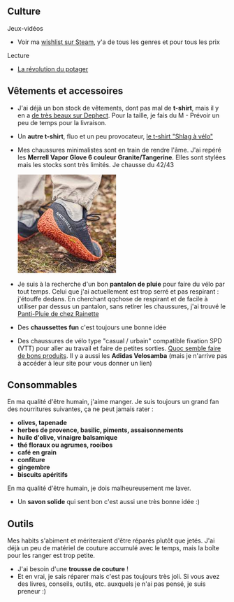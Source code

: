 ## Culture

Jeux-vidéos
- Voir ma [wishlist sur Steam](https://store.steampowered.com/wishlist/profiles/76561198025849848/#sort=order), y'a de tous les genres et pour tous les prix

Lecture
- [La révolution du potager](https://www.laplage.fr/produit/263/9782383380054/la-revolution-du-potager)

## Vêtements et accessoires

- J'ai déjà un bon stock de vêtements, dont pas mal de **t-shirt**, mais il y en a [de très beaux sur Dephect](https://www.dephect.com/collections/t-shirts). Pour la taille, je fais du M - Prévoir un peu de temps pour la livraison. 
- Un **autre t-shirt**, fluo et un peu provocateur, [le t-shirt "Shlag à vélo"](https://www.shlaglab.com/product/t-shirt-shlag-a-velo-kien-tam)
- Mes chaussures minimalistes sont en train de rendre l'âme. J'ai repéré les **Merrell Vapor Glove 6 couleur Granite/Tangerine**. Elles sont stylées mais les stocks sont très limités. Je chausse du 42/43
  
   ![merrel vapor glove](./merrel-vapor-glove.jpeg)
- Je suis à la recherche d'un bon **pantalon de pluie** pour faire du vélo par tout temps. Celui que j'ai actuellement est trop serré et pas respirant : j'étouffe dedans. En cherchant qqchose de respirant et de facile à utiliser par dessus un pantalon, sans retirer les chaussures, j'ai trouvé le [Panti-Pluie de chez Rainette](https://rainette-shop.com/products/panti-pluie-pour-velo)
- Des **chaussettes fun** c'est toujours une bonne idée
- Des chaussures de vélo type "casual / urbain" compatible fixation SPD (VTT) pour aller au travail et faire de petites sorties. [Quoc semble faire de bons produits](https://quoc.cc/products/weekend-black-on-white?variant=39987127943191). Il y a aussi les **Adidas Velosamba** (mais je n'arrive pas à accéder à leur site pour vous donner un lien)

## Consommables 

En ma qualité d'être humain, j'aime manger. Je suis toujours un grand fan des nourritures suivantes, ça ne peut jamais rater :
- **olives, tapenade**
- **herbes de provence, basilic, piments, assaisonnements**
- **huile d'olive, vinaigre balsamique**
- **thé floraux ou agrumes, rooibos**
- **café en grain**
- **confiture**
- **gingembre**
- **biscuits apéritifs**

En ma qualité d'être humain, je dois malheureusement me laver. 
- Un **savon solide** qui sent bon c'est aussi une très bonne idée :)


## Outils

Mes habits s'abiment et mériteraient d'être réparés plutôt que jetés. J'ai déjà un peu de matériel de couture accumulé avec le temps, mais la boîte pour les ranger est trop petite. 
- J'ai besoin d'une **trousse de couture** !
- Et en vrai, je sais réparer mais c'est pas toujours très joli. Si vous avez des livres, conseils, outils, etc. auxquels je n'ai pas pensé, je suis preneur :)